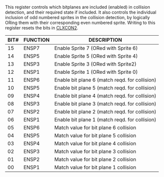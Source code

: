 This register controls which bitplanes are included (enabled) in
collision detection, and their required state if included. It also
controls the individual inclusion of odd numbered sprites in the
collision detection, by logically ORing them with their corresponding
even numbered sprite. Writing to this register resets the bits
in [CLXCON2](CLXCON2.md).


| BIT# | FUNCTION | DESCRIPTION                                   |
|---|---|---|
| 15   | ENSP7    | Enable Sprite 7 (ORed with Sprite 6)          |
| 14   | ENSP5    | Enable Sprite 5 (ORed with Sprite 4)          |
| 13   | ENSP3    | Enable Sprite 3 (ORed with Sprite2)           |
| 12   | ENSP1    | Enable Sprite 1 (ORed with Sprite 0)          |
| 11   | ENSP6    | Enable bit plane 6 (match reqd. for collision) |
| 10   | ENSP5    | Enable bit plane 5 (match reqd. for collision) |
| 09   | ENSP4    | Enable bit plane 4 (match reqd. for collision) |
| 08   | ENSP3    | Enable bit plane 3 (match reqd. for collision) |
| 07   | ENSP2    | Enable bit plane 2 (match reqd. for collision) |
| 06   | ENSP1    | Enable bit plane 1 (match reqd. for collision) |
| 05   | ENSP6    | Match value for bit plane 6 collision         |
| 04   | ENSP5    | Match value for bit plane 5 collision         |
| 03   | ENSP4    | Match value for bit plane 4 collision         |
| 02   | ENSP3    | Match value for bit plane 3 collision         |
| 01   | ENSP2    | Match value for bit plane 2 collision         |
| 00   | ENSP1    | Match value for bit plane 1 collision         |